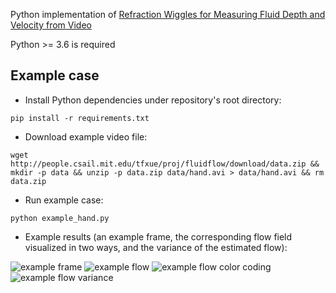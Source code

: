 Python implementation of [Refraction Wiggles for Measuring Fluid Depth and Velocity from Video
](http://people.csail.mit.edu/tfxue/proj/fluidflow/)

Python >= 3.6 is required

## Example case

* Install Python dependencies under repository's root directory:

```pip install -r requirements.txt```

* Download example video file:

```wget http://people.csail.mit.edu/tfxue/proj/fluidflow/download/data.zip && mkdir -p data && unzip -p data.zip data/hand.avi > data/hand.avi && rm data.zip```

* Run example case:

```python example_hand.py```

* Example results (an example frame, the corresponding flow  field visualized in two ways, and the variance of the estimated flow):

 ![example frame](images/hand.png)
![example flow](images/hand_flow.png)
![example flow color coding](images/hand_flow_color.png)
![example flow variance](images/hand_flow_var.png)